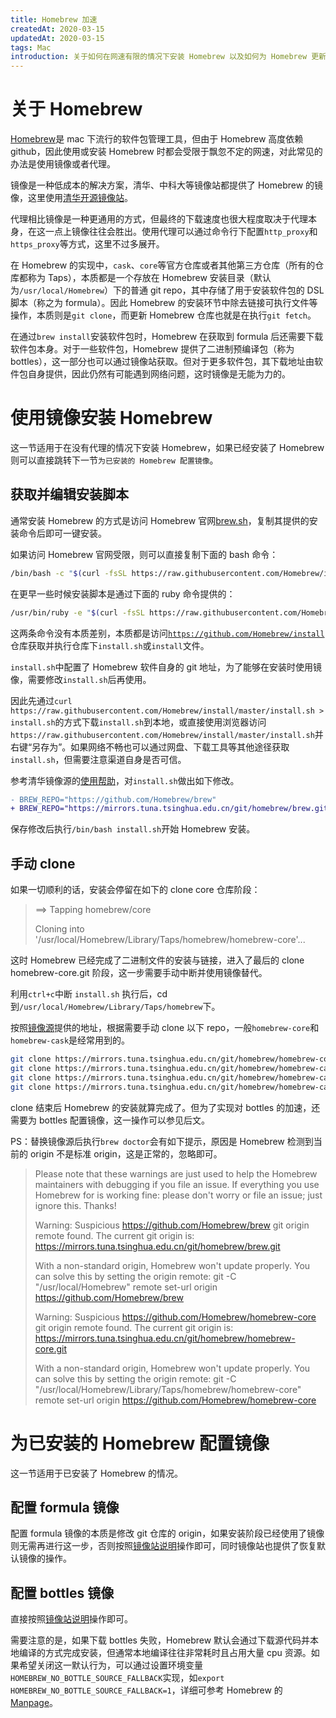 ```yaml
---
title: Homebrew 加速
createdAt: 2020-03-15
updatedAt: 2020-03-15
tags: Mac
introduction: 关于如何在网速有限的情况下安装 Homebrew 以及如何为 Homebrew 更新加速。
---
```


# 关于 Homebrew

[Homebrew](https://brew.sh/)是 mac 下流行的软件包管理工具，但由于 Homebrew 高度依赖 github，因此使用或安装 Homebrew 时都会受限于飘忽不定的网速，对此常见的办法是使用镜像或者代理。

镜像是一种低成本的解决方案，清华、中科大等镜像站都提供了 Homebrew 的镜像，这里使用[清华开源镜像站](https://mirrors.tuna.tsinghua.edu.cn/)。

代理相比镜像是一种更通用的方式，但最终的下载速度也很大程度取决于代理本身，在这一点上镜像往往会胜出。使用代理可以通过命令行下配置`http_proxy`和`https_proxy`等方式，这里不过多展开。

在 Homebrew 的实现中，`cask`、`core`等官方仓库或者其他第三方仓库（所有的仓库都称为 Taps），本质都是一个存放在 Homebrew 安装目录（默认为`/usr/local/Homebrew`）下的普通 git repo，其中存储了用于安装软件包的 DSL 脚本（称之为 formula）。因此 Homebrew 的安装环节中除去链接可执行文件等操作，本质则是`git clone`，而更新 Homebrew 仓库也就是在执行`git fetch`。

在通过`brew install`安装软件包时，Homebrew 在获取到 formula 后还需要下载软件包本身。对于一些软件包，Homebrew 提供了二进制预编译包（称为 bottles），这一部分也可以通过镜像站获取。但对于更多软件包，其下载地址由软件包自身提供，因此仍然有可能遇到网络问题，这时镜像是无能为力的。

# 使用镜像安装 Homebrew

这一节适用于在没有代理的情况下安装 Homebrew，如果已经安装了 Homebrew 则可以直接跳转下一节`为已安装的 Homebrew 配置镜像`。

## 获取并编辑安装脚本

通常安装 Homebrew 的方式是访问 Homebrew 官网[brew.sh](https://brew.sh/)，复制其提供的安装命令后即可一键安装。

如果访问 Homebrew 官网受限，则可以直接复制下面的 bash 命令：

```bash
/bin/bash -c "$(curl -fsSL https://raw.githubusercontent.com/Homebrew/install/master/install.sh)"
```

在更早一些时候安装脚本是通过下面的 ruby 命令提供的：

```bash
/usr/bin/ruby -e "$(curl -fsSL https://raw.githubusercontent.com/Homebrew/install/master/install)"
```

这两条命令没有本质差别，本质都是访问[`https://github.com/Homebrew/install`](https://github.com/Homebrew/install)仓库获取并执行仓库下`install.sh`或`install`文件。

`install.sh`中配置了 Homebrew 软件自身的 git 地址，为了能够在安装时使用镜像，需要修改`install.sh`后再使用。

因此先通过`curl https://raw.githubusercontent.com/Homebrew/install/master/install.sh > install.sh`的方式下载`install.sh`到本地，或直接使用浏览器访问`https://raw.githubusercontent.com/Homebrew/install/master/install.sh`并右键“另存为”。如果网络不畅也可以通过网盘、下载工具等其他途径获取`install.sh`，但需要注意渠道自身是否可信。

参考清华镜像源的[使用帮助](https://mirrors.tuna.tsinghua.edu.cn/help/homebrew/)，对`install.sh`做出如下修改。

```diff
- BREW_REPO="https://github.com/Homebrew/brew"
+ BREW_REPO="https://mirrors.tuna.tsinghua.edu.cn/git/homebrew/brew.git"
```

保存修改后执行`/bin/bash install.sh`开始 Homebrew 安装。

## 手动 clone

如果一切顺利的话，安装会停留在如下的 clone core 仓库阶段：

> ==> Tapping homebrew/core
>
> Cloning into '/usr/local/Homebrew/Library/Taps/homebrew/homebrew-core'...

这时 Homebrew 已经完成了二进制文件的安装与链接，进入了最后的 clone homebrew-core.git 阶段，这一步需要手动中断并使用镜像替代。

利用`ctrl+c`中断 `install.sh` 执行后，cd 到`/usr/local/Homebrew/Library/Taps/homebrew`下。

按照[镜像源](https://mirrors.tuna.tsinghua.edu.cn/help/homebrew/)提供的地址，根据需要手动 clone 以下 repo，一般`homebrew-core`和`homebrew-cask`是经常用到的。

```bash
git clone https://mirrors.tuna.tsinghua.edu.cn/git/homebrew/homebrew-core.git
git clone https://mirrors.tuna.tsinghua.edu.cn/git/homebrew/homebrew-cask.git
git clone https://mirrors.tuna.tsinghua.edu.cn/git/homebrew/homebrew-cask-fonts.git
git clone https://mirrors.tuna.tsinghua.edu.cn/git/homebrew/homebrew-cask-drivers.git
```

clone 结束后 Homebrew 的安装就算完成了。但为了实现对 bottles 的加速，还需要为 bottles 配置镜像，这一操作可以参见后文。

PS：替换镜像源后执行`brew doctor`会有如下提示，原因是 Homebrew 检测到当前的 origin 不是标准 origin，这是正常的，忽略即可。

<!--markdownlint-disable no-bare-urls-->

> Please note that these warnings are just used to help the Homebrew maintainers with debugging if you file an issue. If everything you use Homebrew for is working fine: please don't worry or file an issue; just ignore this. Thanks!
>
> Warning: Suspicious https://github.com/Homebrew/brew git origin remote found. The current git origin is: https://mirrors.tuna.tsinghua.edu.cn/git/homebrew/brew.git
>
> With a non-standard origin, Homebrew won't update properly. You can solve this by setting the origin remote: git -C "/usr/local/Homebrew" remote set-url origin https://github.com/Homebrew/brew
>
> Warning: Suspicious https://github.com/Homebrew/homebrew-core git origin remote found. The current git origin is: https://mirrors.tuna.tsinghua.edu.cn/git/homebrew/homebrew-core.git
>
> With a non-standard origin, Homebrew won't update properly. You can solve this by setting the origin remote: git -C "/usr/local/Homebrew/Library/Taps/homebrew/homebrew-core" remote set-url origin https://github.com/Homebrew/homebrew-core

<!--markdownlint-enable no-bare-urls-->

# 为已安装的 Homebrew 配置镜像

这一节适用于已安装了 Homebrew 的情况。

## 配置 formula 镜像

配置 formula 镜像的本质是修改 git 仓库的 origin，如果安装阶段已经使用了镜像则无需再进行这一步，否则按照[镜像站说明](https://mirrors.tuna.tsinghua.edu.cn/help/homebrew/)操作即可，同时镜像站也提供了恢复默认镜像的操作。

## 配置 bottles 镜像

直接按照[镜像站说明](https://mirrors.tuna.tsinghua.edu.cn/help/homebrew-bottles/)操作即可。

需要注意的是，如果下载 bottles 失败，Homebrew 默认会通过下载源代码并本地编译的方式完成安装，但通常本地编译往往非常耗时且占用大量 cpu 资源。如果希望关闭这一默认行为，可以通过设置环境变量`HOMEBREW_NO_BOTTLE_SOURCE_FALLBACK`实现，如`export HOMEBREW_NO_BOTTLE_SOURCE_FALLBACK=1`，详细可参考 Homebrew 的[Manpage](https://docs.brew.sh/Manpage#environment)。
